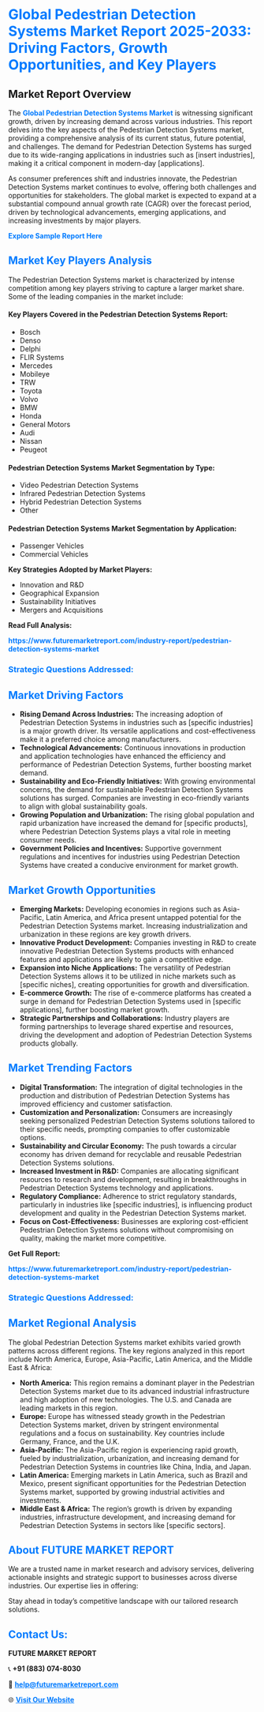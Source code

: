 <h1 style="color: #007BFF;">Global Pedestrian Detection Systems Market Report 2025-2033: Driving Factors, Growth Opportunities, and Key Players</h1>

<section id="overview">
<h2>Market Report Overview</h2>
<p>The <a href="https://www.futuremarketreport.com/industry-report/pedestrian-detection-systems-market" style="color: #007BFF; text-decoration: none;"><strong>Global Pedestrian Detection Systems Market</strong></a> is witnessing significant growth, driven by increasing demand across various industries. This report delves into the key aspects of the Pedestrian Detection Systems market, providing a comprehensive analysis of its current status, future potential, and challenges. The demand for Pedestrian Detection Systems has surged due to its wide-ranging applications in industries such as [insert industries], making it a critical component in modern-day [applications].</p>
<p>As consumer preferences shift and industries innovate, the Pedestrian Detection Systems market continues to evolve, offering both challenges and opportunities for stakeholders. The global market is expected to expand at a substantial compound annual growth rate (CAGR) over the forecast period, driven by technological advancements, emerging applications, and increasing investments by major players.</p>
</section>

<section id="overview">
<p><a href="https://www.futuremarketreport.com/request-sample/reportId=90857" style="color: #007BFF; text-decoration: none;"><strong>Explore Sample Report Here</strong></a></p>
</section>

<section id="key-players">
<h2 style="color: #007BFF;">Market Key Players Analysis</h2>
<p>The Pedestrian Detection Systems market is characterized by intense competition among key players striving to capture a larger market share. Some of the leading companies in the market include:</p>
<h4>Key Players Covered in the Pedestrian Detection Systems Report:</h4>
<ul><li>Bosch</li><li>Denso</li><li>Delphi</li><li>FLIR Systems</li><li>Mercedes</li><li>Mobileye</li><li>TRW</li><li>Toyota</li><li>Volvo</li><li>BMW</li><li>Honda</li><li>General Motors</li><li>Audi</li><li>Nissan</li><li>Peugeot</li></ul>
<h4>Pedestrian Detection Systems Market Segmentation by Type:</h4>
<ul><li>Video Pedestrian Detection Systems</li><li>Infrared Pedestrian Detection Systems</li><li>Hybrid Pedestrian Detection Systems</li><li>Other</li></ul>

<h4>Pedestrian Detection Systems Market Segmentation by Application:</h4>
<ul><li>Passenger Vehicles</li><li>Commercial Vehicles</li></ul>
<p><strong>Key Strategies Adopted by Market Players:</strong></p>
<ul>
<li>Innovation and R&D</li>
<li>Geographical Expansion</li>
<li>Sustainability Initiatives</li>
<li>Mergers and Acquisitions</li>
</ul>
</section>

<section>
<p><strong>Read Full Analysis: </strong></p><a href="https://www.futuremarketreport.com/industry-report/pedestrian-detection-systems-market" style="color: #007BFF; text-decoration: none;"><strong>https://www.futuremarketreport.com/industry-report/pedestrian-detection-systems-market</strong></a>
<h3 style="color: #007BFF;">Strategic Questions Addressed:</h3>
</section>

<section id="driving-factors">
<h2 style="color: #007BFF;">Market Driving Factors</h2>
<ul>
<li><strong>Rising Demand Across Industries:</strong> The increasing adoption of Pedestrian Detection Systems in industries such as [specific industries] is a major growth driver. Its versatile applications and cost-effectiveness make it a preferred choice among manufacturers.</li>
<li><strong>Technological Advancements:</strong> Continuous innovations in production and application technologies have enhanced the efficiency and performance of Pedestrian Detection Systems, further boosting market demand.</li>
<li><strong>Sustainability and Eco-Friendly Initiatives:</strong> With growing environmental concerns, the demand for sustainable Pedestrian Detection Systems solutions has surged. Companies are investing in eco-friendly variants to align with global sustainability goals.</li>
<li><strong>Growing Population and Urbanization:</strong> The rising global population and rapid urbanization have increased the demand for [specific products], where Pedestrian Detection Systems plays a vital role in meeting consumer needs.</li>
<li><strong>Government Policies and Incentives:</strong> Supportive government regulations and incentives for industries using Pedestrian Detection Systems have created a conducive environment for market growth.</li>
</ul>
</section>

<section id="growth-opportunities">
<h2 style="color: #007BFF;">Market Growth Opportunities</h2>
<ul>
<li><strong>Emerging Markets:</strong> Developing economies in regions such as Asia-Pacific, Latin America, and Africa present untapped potential for the Pedestrian Detection Systems market. Increasing industrialization and urbanization in these regions are key growth drivers.</li>
<li><strong>Innovative Product Development:</strong> Companies investing in R&D to create innovative Pedestrian Detection Systems products with enhanced features and applications are likely to gain a competitive edge.</li>
<li><strong>Expansion into Niche Applications:</strong> The versatility of Pedestrian Detection Systems allows it to be utilized in niche markets such as [specific niches], creating opportunities for growth and diversification.</li>
<li><strong>E-commerce Growth:</strong> The rise of e-commerce platforms has created a surge in demand for Pedestrian Detection Systems used in [specific applications], further boosting market growth.</li>
<li><strong>Strategic Partnerships and Collaborations:</strong> Industry players are forming partnerships to leverage shared expertise and resources, driving the development and adoption of Pedestrian Detection Systems products globally.</li>
</ul>
</section>

<section id="trending-factors">
<h2 style="color: #007BFF;">Market Trending Factors</h2>
<ul>
<li><strong>Digital Transformation:</strong> The integration of digital technologies in the production and distribution of Pedestrian Detection Systems has improved efficiency and customer satisfaction.</li>
<li><strong>Customization and Personalization:</strong> Consumers are increasingly seeking personalized Pedestrian Detection Systems solutions tailored to their specific needs, prompting companies to offer customizable options.</li>
<li><strong>Sustainability and Circular Economy:</strong> The push towards a circular economy has driven demand for recyclable and reusable Pedestrian Detection Systems solutions.</li>
<li><strong>Increased Investment in R&D:</strong> Companies are allocating significant resources to research and development, resulting in breakthroughs in Pedestrian Detection Systems technology and applications.</li>
<li><strong>Regulatory Compliance:</strong> Adherence to strict regulatory standards, particularly in industries like [specific industries], is influencing product development and quality in the Pedestrian Detection Systems market.</li>
<li><strong>Focus on Cost-Effectiveness:</strong> Businesses are exploring cost-efficient Pedestrian Detection Systems solutions without compromising on quality, making the market more competitive.</li>
</ul>
</section>

<section>
<p><strong>Get Full Report: </strong></p><a href="https://www.futuremarketreport.com/industry-report/pedestrian-detection-systems-market" style="color: #007BFF; text-decoration: none;"><strong>https://www.futuremarketreport.com/industry-report/pedestrian-detection-systems-market</strong></a>
<h3 style="color: #007BFF;">Strategic Questions Addressed:</h3>
</section>


<section id="regional-analysis">
<h2 style="color: #007BFF;">Market Regional Analysis</h2>
<p>The global Pedestrian Detection Systems market exhibits varied growth patterns across different regions. The key regions analyzed in this report include North America, Europe, Asia-Pacific, Latin America, and the Middle East & Africa:</p>
<ul>
<li><strong>North America:</strong> This region remains a dominant player in the Pedestrian Detection Systems market due to its advanced industrial infrastructure and high adoption of new technologies. The U.S. and Canada are leading markets in this region.</li>
<li><strong>Europe:</strong> Europe has witnessed steady growth in the Pedestrian Detection Systems market, driven by stringent environmental regulations and a focus on sustainability. Key countries include Germany, France, and the U.K.</li>
<li><strong>Asia-Pacific:</strong> The Asia-Pacific region is experiencing rapid growth, fueled by industrialization, urbanization, and increasing demand for Pedestrian Detection Systems in countries like China, India, and Japan.</li>
<li><strong>Latin America:</strong> Emerging markets in Latin America, such as Brazil and Mexico, present significant opportunities for the Pedestrian Detection Systems market, supported by growing industrial activities and investments.</li>
<li><strong>Middle East & Africa:</strong> The region’s growth is driven by expanding industries, infrastructure development, and increasing demand for Pedestrian Detection Systems in sectors like [specific sectors].</li>
</ul>
</section>

<footer>
<h2 style="color: #007BFF;">About FUTURE MARKET REPORT</h2>
<p>We are a trusted name in market research and advisory services, delivering actionable insights and strategic support to businesses across diverse industries. Our expertise lies in offering:</p>

<p>Stay ahead in today’s competitive landscape with our tailored research solutions.</p>

<h2 style="color: #007BFF;">Contact Us:</h2>
<p><strong>FUTURE MARKET REPORT</strong></p>
<p>📞 <strong>+91 (883) 074-8030</strong></p>
<p>📧 <strong><a href="mailto:help@futuremarketreport.com" style="color: #007BFF;">help@futuremarketreport.com</a></strong></p>
<p>🌐 <strong><a href="https://www.futuremarketreport.com/" style="color: #007BFF;">Visit Our Website</a></strong></p>
</footer>